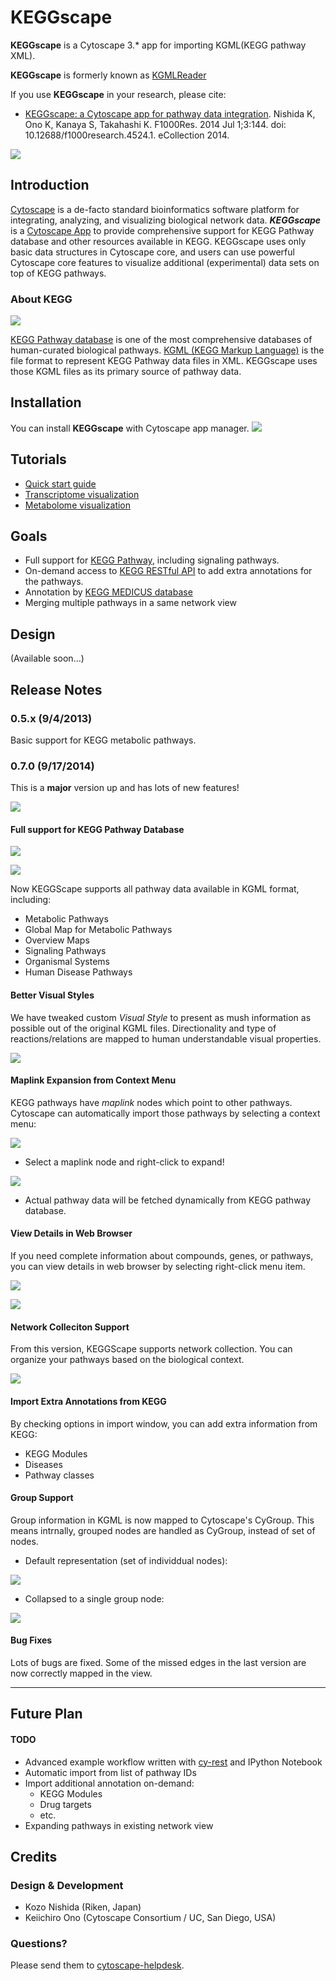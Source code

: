 # KEGGscape
**KEGGscape** is a Cytoscape 3.* app for importing KGML(KEGG pathway XML).

**KEGGscape** is formerly known as [KGMLReader](https://github.com/idekerlab/kgmlreader/tree/2.x)

If you use **KEGGscape** in your research, please cite:

* [KEGGscape: a Cytoscape app for pathway data integration](http://www.ncbi.nlm.nih.gov/pmc/articles/PMC4141640/). Nishida K, Ono K, Kanaya S, Takahashi K. F1000Res. 2014 Jul 1;3:144. doi: 10.12688/f1000research.4524.1. eCollection 2014.

![](http://cl.ly/XbMZ/keggscape.png)


## Introduction
[Cytoscape](http://www.cytoscape.org/) is a de-facto standard bioinformatics software platform for integrating, analyzing, and visualizing biological network data.  __*KEGGscape*__ is a [Cytoscape App](http://apps.cytoscape.org/) to provide comprehensive support for KEGG Pathway database and other resources available in KEGG.  KEGGscape uses only basic data structures in Cytoscape core, and users can use powerful Cytoscape core features to visualize additional (experimental) data sets on top of KEGG pathways. 

### About KEGG

![](http://cl.ly/XbS7/kegg_sugar1.png)

[KEGG Pathway database](http://www.genome.jp/kegg/pathway.html) is one of the most 
comprehensive databases of human-curated biological pathways.  [KGML (KEGG Markup Language)](http://www.kegg.jp/kegg/xml/) is 
the file format to represent KEGG Pathway data files in XML.  KEGGscape uses those KGML files as its primary source of pathway data.

## Installation

You can install **KEGGscape** with Cytoscape app manager.
![](http://cl.ly/253o2O2l1X1v/kesscape-appstore.png)

## Tutorials
 - [Quick start guide](https://github.com/idekerlab/KEGGscape/wiki/Quick-Start-Guide)
 - [Transcriptome visualization](https://github.com/idekerlab/KEGGscape/wiki/How-to-duplicate-the-process-in-F1000research-article)
 - [Metabolome visualization](https://github.com/idekerlab/KEGGscape/wiki/Visualizing-Time-Series-Metabolome-Profiles)

## Goals
* Full support for [KEGG Pathway](http://www.genome.jp/kegg/pathway.html), including signaling pathways.
* On-demand access to [KEGG RESTful API](http://www.kegg.jp/kegg/rest/keggapi.html) to add extra annotations for the pathways.
* Annotation by [KEGG MEDICUS database](http://www.kegg.jp/kegg/rest/keggapi2.html)
* Merging multiple pathways in a same network view

## Design
(Available soon...)


## Release Notes
### 0.5.x (9/4/2013)
Basic support for KEGG metabolic pathways.


### 0.7.0 (9/17/2014)
This is a __major__ version up and has lots of new features!

![](http://cl.ly/Xbq9/kegg_biosysthesis.png)


#### Full support for KEGG Pathway Database

![](http://cl.ly/XbiV/kegg_human2.png)

![](http://cl.ly/Xbha/kegg_cell_cycle.png)


Now KEGGScape supports all pathway data available in KGML format, including:

* Metabolic Pathways
* Global Map for Metabolic Pathways
* Overview Maps
* Signaling Pathways
* Organismal Systems
* Human Disease Pathways


#### Better Visual Styles
We have tweaked custom _Visual Style_ to present as mush information as possible out of the original KGML files.  Directionality and type of reactions/relations are mapped to human understandable visual properties.

![](http://cl.ly/XbmY/kegg_human_cancer.png)


#### Maplink Expansion from Context Menu
KEGG pathways have _maplink_ nodes which point to other pathways.  Cytoscape can automatically import those pathways by selecting a context menu:

![](http://cl.ly/Xbri/kegg_expand.png) 

- Select a maplink node and right-click to expand!

![](http://cl.ly/XbAd/kegg_mapk.png)

- Actual pathway data will be fetched dynamically from KEGG pathway database.

#### View Details in Web Browser
If you need complete information about compounds, genes, or pathways, you can view details in web browser by selecting right-click menu item.

![](http://cl.ly/XbwG/details1.png)

![](http://cl.ly/Xast/details2.png)


#### Network Colleciton Support
From this version, KEGGScape supports network collection.  You can organize your pathways based on the biological context.

![](http://cl.ly/Xbca/kegg_organized.png)


#### Import Extra Annotations from KEGG
By checking options in import window, you can add extra information from KEGG:

* KEGG Modules
* Diseases
* Pathway classes

#### Group Support
Group information in KGML is now mapped to Cytoscape's CyGroup.  This means intrnally, grouped nodes are handled as CyGroup, instead of set of nodes.

- Default representation (set of individdual nodes):

![](http://cl.ly/XbO6/group1.png)

- Collapsed to a single group node:

![](http://cl.ly/Xbt6/group2.png)

#### Bug Fixes
Lots of bugs are fixed.  Some of the missed edges in the last version are now correctly mapped in the view.

----
## Future Plan
#### TODO
* Advanced example workflow written with [cy-rest](https://github.com/keiono/cy-rest/wiki) and IPython Notebook
* Automatic import from list of pathway IDs
* Import additional annotation on-demand:
	* KEGG Modules
	* Drug targets
	* etc.
* Expanding pathways in existing network view


## Credits



### Design & Development
* Kozo Nishida (Riken, Japan)
* Keiichiro Ono (Cytoscape Consortium / UC, San Diego, USA)

### Questions?
Please send them to [cytoscape-helpdesk](https://groups.google.com/forum/#!forum/cytoscape-helpdesk).
